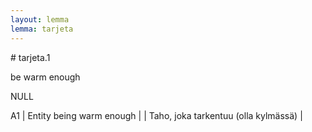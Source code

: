 ```yaml
---
layout: lemma
lemma: tarjeta
---
```


<div class="sense">
# <span class="sensename">tarjeta.1</span>

<span class="description">be warm enough</span>

<span class="description">NULL</span>

A1 | Entity being warm enough |   | Taho, joka tarkentuu (olla kylmässä) |  

</div>

